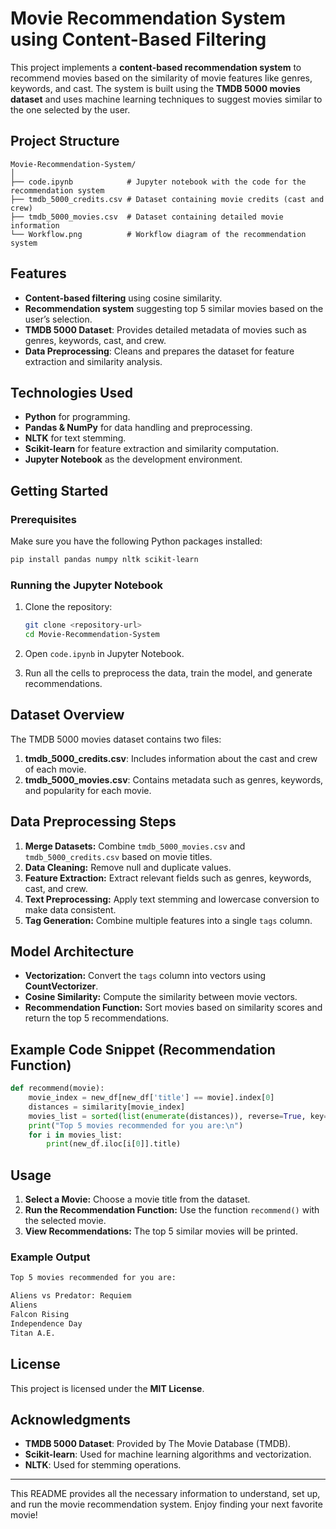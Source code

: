 # Movie Recommendation System using Content-Based Filtering

This project implements a **content-based recommendation system** to recommend movies based on the similarity of movie features like genres, keywords, and cast. The system is built using the **TMDB 5000 movies dataset** and uses machine learning techniques to suggest movies similar to the one selected by the user.

## Project Structure
```
Movie-Recommendation-System/
│
├── code.ipynb            # Jupyter notebook with the code for the recommendation system
├── tmdb_5000_credits.csv # Dataset containing movie credits (cast and crew)
├── tmdb_5000_movies.csv  # Dataset containing detailed movie information
└── Workflow.png          # Workflow diagram of the recommendation system
```

## Features
- **Content-based filtering** using cosine similarity.
- **Recommendation system** suggesting top 5 similar movies based on the user’s selection.
- **TMDB 5000 Dataset**: Provides detailed metadata of movies such as genres, keywords, cast, and crew.
- **Data Preprocessing**: Cleans and prepares the dataset for feature extraction and similarity analysis.

## Technologies Used
- **Python** for programming.
- **Pandas & NumPy** for data handling and preprocessing.
- **NLTK** for text stemming.
- **Scikit-learn** for feature extraction and similarity computation.
- **Jupyter Notebook** as the development environment.

## Getting Started

### Prerequisites
Make sure you have the following Python packages installed:
```bash
pip install pandas numpy nltk scikit-learn
```

### Running the Jupyter Notebook
1. Clone the repository:
   ```bash
   git clone <repository-url>
   cd Movie-Recommendation-System
   ```

2. Open `code.ipynb` in Jupyter Notebook.

3. Run all the cells to preprocess the data, train the model, and generate recommendations.

## Dataset Overview
The TMDB 5000 movies dataset contains two files:
1. **tmdb_5000_credits.csv**: Includes information about the cast and crew of each movie.
2. **tmdb_5000_movies.csv**: Contains metadata such as genres, keywords, and popularity for each movie.

## Data Preprocessing Steps
1. **Merge Datasets:** Combine `tmdb_5000_movies.csv` and `tmdb_5000_credits.csv` based on movie titles.
2. **Data Cleaning:** Remove null and duplicate values.
3. **Feature Extraction:** Extract relevant fields such as genres, keywords, cast, and crew.
4. **Text Preprocessing:** Apply text stemming and lowercase conversion to make data consistent.
5. **Tag Generation:** Combine multiple features into a single `tags` column.

## Model Architecture
- **Vectorization:** Convert the `tags` column into vectors using **CountVectorizer**.
- **Cosine Similarity:** Compute the similarity between movie vectors.
- **Recommendation Function:** Sort movies based on similarity scores and return the top 5 recommendations.

## Example Code Snippet (Recommendation Function)
```python
def recommend(movie):
    movie_index = new_df[new_df['title'] == movie].index[0]
    distances = similarity[movie_index]
    movies_list = sorted(list(enumerate(distances)), reverse=True, key=lambda x: x[1])[1:6]
    print("Top 5 movies recommended for you are:\n")
    for i in movies_list:
        print(new_df.iloc[i[0]].title)
```

## Usage

1. **Select a Movie:** Choose a movie title from the dataset.
2. **Run the Recommendation Function:** Use the function `recommend()` with the selected movie.
3. **View Recommendations:** The top 5 similar movies will be printed.

### Example Output
```bash
Top 5 movies recommended for you are:

Aliens vs Predator: Requiem
Aliens
Falcon Rising
Independence Day
Titan A.E.
```

## License
This project is licensed under the **MIT License**.

## Acknowledgments
- **TMDB 5000 Dataset**: Provided by The Movie Database (TMDB).
- **Scikit-learn**: Used for machine learning algorithms and vectorization.
- **NLTK**: Used for stemming operations.

---

This README provides all the necessary information to understand, set up, and run the movie recommendation system. Enjoy finding your next favorite movie!
